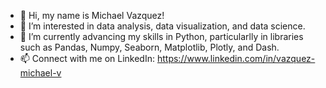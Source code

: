 - 👋 Hi, my name is Michael Vazquez!
- 👀 I’m interested in data analysis, data visualization, and data science.
- 🌱 I’m currently advancing my skills in Python, particularlly in libraries such as Pandas, Numpy, Seaborn, Matplotlib, Plotly, and Dash.
- 📫 Connect with me on LinkedIn: https://www.linkedin.com/in/vazquez-michael-v
